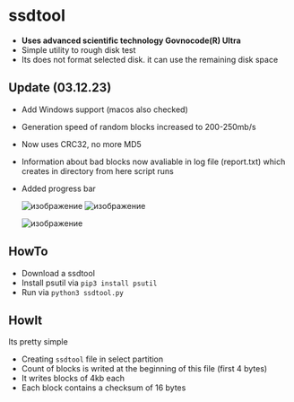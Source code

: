 # ssdtool
- **Uses advanced scientific technology Govnocode(R) Ultra**
- Simple utility to rough disk test
- Its does not format selected disk. it can use the remaining disk space

## Update (03.12.23)
- Add Windows support (macos also checked)
- Generation speed of random blocks increased to 200-250mb/s
- Now uses CRC32, no more MD5
- Information about bad blocks now avaliable in log file (report.txt) which creates in directory from here script runs
- Added progress bar
  
  ![изображение](https://github.com/rldv1/ssdtool/assets/118821863/00f96868-a9e4-411a-bbf0-e74c63d6ef2b)
  ![изображение](https://github.com/rldv1/ssdtool/assets/118821863/37b76705-1d3b-4526-9e36-f504705b83d0)
  
  ![изображение](https://github.com/rldv1/ssdtool/assets/118821863/61dc55d5-843e-46c8-82a7-5f578876f6db)


## HowTo
- Download a ssdtool
- Install psutil via `pip3 install psutil`
- Run via `python3 ssdtool.py`

## HowIt
Its pretty simple
- Creating `ssdtool` file in select partition
- Count of blocks is writed at the beginning of this file (first 4 bytes)
- It writes blocks of 4kb each
- Each block contains a checksum of 16 bytes
